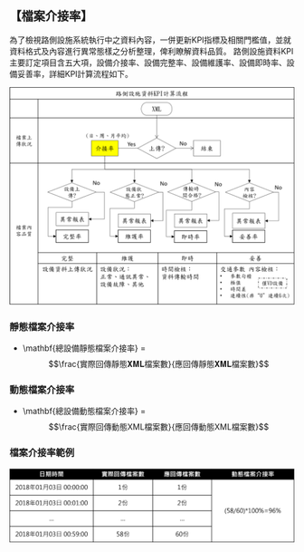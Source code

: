 ## 【檔案介接率】


   為了檢視路側設施系統執行中之資料內容，一併更新KPI指標及相關門檻值，並就資料格式及內容進行異常態樣之分析整理，俾利瞭解資料品質。
路側設施資料KPI主要訂定項目含五大項，設備介接率、設備完整率、設備維護率、設備即時率、設備妥善率，詳細KPI計算流程如下。

     
     
   ![路側設施資料檔案介接率KPI計算流程](https://github.com/trafficmotc/UploadInformation/blob/master/KPI/KPI%E8%A8%88%E7%AE%97%E6%B5%81%E7%A8%8B%E4%B9%8B%E4%BB%8B%E6%8E%A5%E7%8E%87.png)
     



### 靜態檔案介接率



-  \mathbf{總設備靜態檔案介接率} =$$\frac{實際回傳靜態𝐗𝐌𝐋檔案數}{應回傳靜態𝐗𝐌𝐋檔案數}$$

     

### 動態檔案介接率

     

-  \mathbf{總設備動態檔案介接率} =$$\frac{實際回傳動態XML檔案數}{應回傳動態XML檔案數}$$



### 檔案介接率範例
   
   ![](https://github.com/trafficmotc/UploadInformation/blob/master/KPI/%E4%BB%8B%E6%8E%A5%E7%8E%87%E7%AF%84%E4%BE%8B%E5%9C%96.png)
